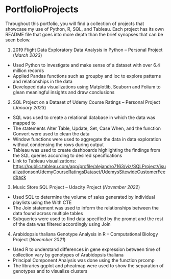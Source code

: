 # PortfolioProjects
Throughout this portfolio, you will find a collection of projects that showcase my use of Python, R, SQL, and Tableau. Each project has its own README file that goes into more depth than the brief synopses that can be seen below. 

1. 2019 Flight Data Exploratory Data Analysis in Python – Personal Project	(_March 2023_)
- Used Python to investigate and make sense of a dataset with over 6.4 million records
- Applied Pandas functions such as groupby and loc to explore patterns and relationships  in the data
- Developed data visualizations using Matplotlib, Seaborn and Folium to glean meaningful insights and draw conclusions 

2. SQL Project on a Dataset of Udemy Course Ratings – Personal Project	(_January 2023_)
- SQL was used to create a relational database in which the data was mapped to
- The statements Alter Table, Update, Set, Case When, and the function Convert were used to clean the data
- Window functions were used to aggregate the data in data exploration without condensing the rows during output 
- Tableau was used to create dashboards highlighting the findings from the SQL queries according to desired specifications
- Link to Tableau visualizations: 
https://public.tableau.com/app/profile/alejandro7163/viz/SQLProjectVisualizationsonUdemyCourseRatingsDataset/UdemysSitewideCustomerFeedback

3. Music Store SQL Project – Udacity Project	(_November 2022_)
- Used SQL to determine the volume of sales generated by individual playlists using the With CTE
- The Join statement was used to inform the relationships between the data found across multiple tables
- Subqueries were used to find data specified by the prompt and the rest of the data was filtered accordingly using Join

4. Arabidopsis thaliana Genotype Analysis in R – Computational Biology Project	(_November 2021_)
- Used R to understand differences in gene expression between time of collection vary by genotypes of Arabidopsis thaliana  
- Principal Component Analysis was done using the function prcomp
- The libraries ggplot and pheatmap were used to show the separation of genotypes and to visualize clusters
